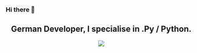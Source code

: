 ### Hi there 👋

<h2 align="center">German Developer, I specialise in .Py / Python.</h2>

<p align="center">
  <a href="https://skillicons.dev%22%3E/
    <img src="https://skillicons.dev/icons?i=python" />
  </a>
</p>

<p align="center">
  <a href="//www.dmca.com/Protection/Status.aspx?ID=a7fe45d3-afc4-4bde-bec3-0704ca9c0241">
    <img src="https://images.dmca.com/Badges/dmca_protected_sml_120n.png?ID=a7fe45d3-afc4-4bde-bec3-0704ca9c0241" />
  </a>
</p>
